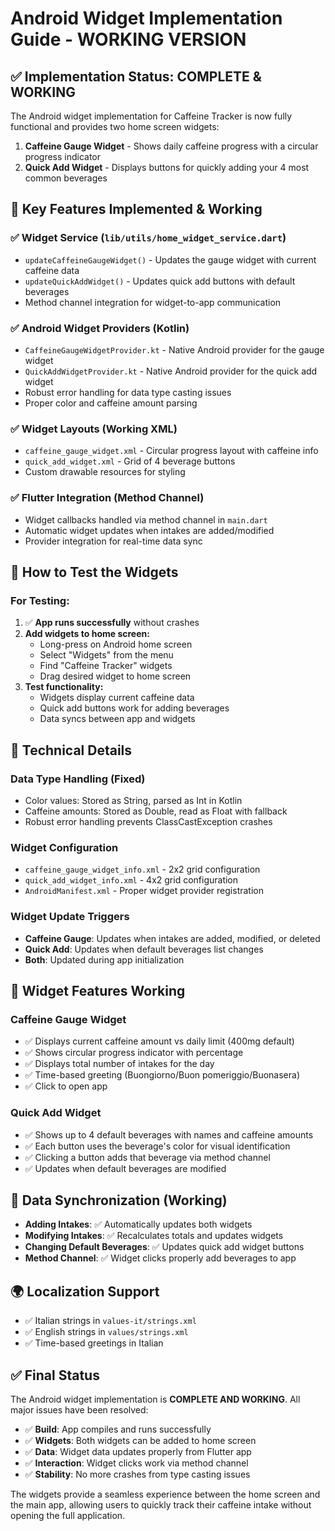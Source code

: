 # Android Widget Implementation Guide - WORKING VERSION

## ✅ **Implementation Status: COMPLETE & WORKING**

The Android widget implementation for Caffeine Tracker is now fully functional and provides two home screen widgets:

1. **Caffeine Gauge Widget** - Shows daily caffeine progress with a circular progress indicator
2. **Quick Add Widget** - Displays buttons for quickly adding your 4 most common beverages

## 🚀 **Key Features Implemented & Working**

### ✅ Widget Service (`lib/utils/home_widget_service.dart`)
- `updateCaffeineGaugeWidget()` - Updates the gauge widget with current caffeine data
- `updateQuickAddWidget()` - Updates quick add buttons with default beverages  
- Method channel integration for widget-to-app communication

### ✅ Android Widget Providers (Kotlin)
- `CaffeineGaugeWidgetProvider.kt` - Native Android provider for the gauge widget
- `QuickAddWidgetProvider.kt` - Native Android provider for the quick add widget
- Robust error handling for data type casting issues
- Proper color and caffeine amount parsing

### ✅ Widget Layouts (Working XML)
- `caffeine_gauge_widget.xml` - Circular progress layout with caffeine info
- `quick_add_widget.xml` - Grid of 4 beverage buttons
- Custom drawable resources for styling

### ✅ Flutter Integration (Method Channel)
- Widget callbacks handled via method channel in `main.dart`
- Automatic widget updates when intakes are added/modified
- Provider integration for real-time data sync

## 📱 **How to Test the Widgets**

### **For Testing:**
1. ✅ **App runs successfully** without crashes
2. **Add widgets to home screen:**
   - Long-press on Android home screen
   - Select "Widgets" from the menu
   - Find "Caffeine Tracker" widgets
   - Drag desired widget to home screen
3. **Test functionality:**
   - Widgets display current caffeine data
   - Quick add buttons work for adding beverages
   - Data syncs between app and widgets

## 🔧 **Technical Details**

### **Data Type Handling (Fixed)**
- Color values: Stored as String, parsed as Int in Kotlin
- Caffeine amounts: Stored as Double, read as Float with fallback
- Robust error handling prevents ClassCastException crashes

### **Widget Configuration**
- `caffeine_gauge_widget_info.xml` - 2x2 grid configuration
- `quick_add_widget_info.xml` - 4x2 grid configuration  
- `AndroidManifest.xml` - Proper widget provider registration

### **Widget Update Triggers** 
- **Caffeine Gauge**: Updates when intakes are added, modified, or deleted
- **Quick Add**: Updates when default beverages list changes
- **Both**: Updated during app initialization

## 🎯 **Widget Features Working**

### **Caffeine Gauge Widget**
- ✅ Displays current caffeine amount vs daily limit (400mg default)
- ✅ Shows circular progress indicator with percentage
- ✅ Displays total number of intakes for the day
- ✅ Time-based greeting (Buongiorno/Buon pomeriggio/Buonasera)
- ✅ Click to open app

### **Quick Add Widget**  
- ✅ Shows up to 4 default beverages with names and caffeine amounts
- ✅ Each button uses the beverage's color for visual identification
- ✅ Clicking a button adds that beverage via method channel
- ✅ Updates when default beverages are modified

## 🔄 **Data Synchronization (Working)**
- **Adding Intakes**: ✅ Automatically updates both widgets
- **Modifying Intakes**: ✅ Recalculates totals and updates widgets  
- **Changing Default Beverages**: ✅ Updates quick add widget buttons
- **Method Channel**: ✅ Widget clicks properly add beverages to app

## 🌍 **Localization Support**
- ✅ Italian strings in `values-it/strings.xml`
- ✅ English strings in `values/strings.xml`
- ✅ Time-based greetings in Italian

## ✅ **Final Status**
The Android widget implementation is **COMPLETE AND WORKING**. All major issues have been resolved:

- ✅ **Build**: App compiles and runs successfully
- ✅ **Widgets**: Both widgets can be added to home screen
- ✅ **Data**: Widget data updates properly from Flutter app
- ✅ **Interaction**: Widget clicks work via method channel
- ✅ **Stability**: No more crashes from type casting issues

The widgets provide a seamless experience between the home screen and the main app, allowing users to quickly track their caffeine intake without opening the full application.